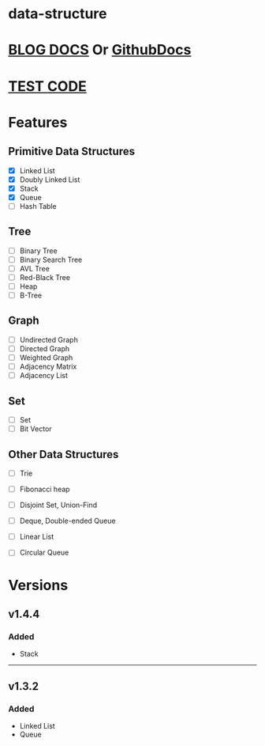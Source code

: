 # data-structure

# [BLOG DOCS](https://juny.blog/repository-markdown-viewer/data-structure/docs/index/README.md) Or [GithubDocs](https://github.com/jun-young1993/data-structure/tree/main/docs)

# [TEST CODE](https://github.com/jun-young1993/data-structure/tree/main/__test__)

# Features
## Primitive Data Structures
- [x] Linked List
- [x] Doubly Linked List
- [x] Stack
- [x] Queue
- [ ] Hash Table
## Tree
- [ ] Binary Tree
- [ ] Binary Search Tree
- [ ] AVL Tree
- [ ] Red-Black Tree
- [ ] Heap
- [ ] B-Tree
## Graph
- [ ] Undirected Graph
- [ ] Directed Graph
- [ ] Weighted Graph
- [ ] Adjacency Matrix
- [ ] Adjacency List
## Set
- [ ] Set
- [ ] Bit Vector
## Other Data Structures
- [ ] Trie
- [ ] Fibonacci heap
- [ ] Disjoint Set, Union-Find
- [ ] Deque, Double-ended Queue
- [ ] Linear List
- [ ] Circular Queue



# Versions
## v1.4.4
### Added
- Stack
---
## v1.3.2
### Added
- Linked List
- Queue
